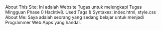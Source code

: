 About This Site: Ini adalah Website Tugas untuk melengkapi Tugas Mingguan Phase 0 Hacktiv8.
Used Tags & Syntaxes: index.html, style.css
About Me: Saya adalah seorang yang sedang belajar untuk menjadi Programmer Web Apps yang handal.
